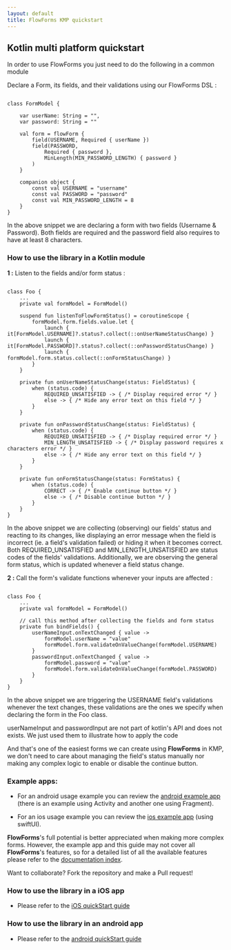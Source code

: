 ```yaml
---
layout: default
title: FlowForms KMP quickstart
---
```


## Kotlin multi platform quickstart
In order to use FlowForms you just need to do the following in a common module

Declare a Form, its fields, and their validations using our FlowForms DSL :

<pre><code class="kotlin">
class FormModel {

    var userName: String = "",
    var password: String = ""

    val form = flowForm {
        field(USERNAME, Required { userName })
        field(PASSWORD,
            Required { password },
            MinLength(MIN_PASSWORD_LENGTH) { password }
        )
    }

    companion object {
        const val USERNAME = "username"
        const val PASSWORD = "password"
        const val MIN_PASSWORD_LENGTH = 8
    }
}
</code></pre>
<p class="comment">In the above snippet we are declaring a form with two fields (Username & Password). Both fields are required and the password field also requires to have at least 8 characters.</p>

### How to use the library in a Kotlin module

**1 :** Listen to the fields and/or form status : 

<pre><code class="kotlin">
class Foo {
    ...
    private val formModel = FormModel()
    
    suspend fun listenToFlowFormStatus() = coroutineScope {
        formModel.form.fields.value.let {
            launch { it[FormModel.USERNAME]?.status?.collect(::onUserNameStatusChange) }
            launch { it[FormModel.PASSWORD]?.status?.collect(::onPasswordStatusChange) }
            launch { formModel.form.status.collect(::onFormStatusChange) }
        }
    }

    private fun onUserNameStatusChange(status: FieldStatus) {
        when (status.code) {
            REQUIRED_UNSATISFIED -> { /* Display required error */ }
            else -> { /* Hide any error text on this field */ }
        }
    }

    private fun onPasswordStatusChange(status: FieldStatus) {
        when (status.code) {
            REQUIRED_UNSATISFIED -> { /* Display required error */ }
            MIN_LENGTH_UNSATISFIED -> { /* Display password requires x characters error */ }
            else -> { /* Hide any error text on this field */ }
        }
    }

    private fun onFormStatusChange(status: FormStatus) {
        when (status.code) {
            CORRECT -> { /* Enable continue button */ }
            else -> { /* Disable continue button */ }
        }
    }
}
</code></pre>
<p class="comment">In the above snippet we are collecting (observing) our fields' status and reacting to its changes, like displaying an error message when the field is incorrect (ie. a field's validation failed) or hiding it when it becomes correct. 
Both REQUIRED_UNSATISFIED and MIN_LENGTH_UNSATISFIED are status codes of the fields' validations.
Additionally, we are observing the general form status, which is updated whenever a field status change.</p>

**2 :** Call the form's validate functions whenever your inputs are affected : 

<pre><code class="kotlin">
class Foo {
    ...
    private val formModel = FormModel()

    // call this method after collecting the fields and form status
    private fun bindFields() {
        userNameInput.onTextChanged { value ->
            formModel.userName = "value"
            formModel.form.validateOnValueChange(formModel.USERNAME)
        }
        passwordInput.onTextChanged { value ->
            formModel.password = "value"
            formModel.form.validateOnValueChange(formModel.PASSWORD)
        }
    }
}
</code></pre>
<p class="comment">In the above snippet we are triggering the USERNAME field's validations whenever the text changes, these validations are the ones we specify when declaring the form in the Foo class.</p>
<div class="rs-row comment"> <i class="comment-icon fa-solid fa-circle-info"></i> <div class="comment">userNameInput and passwordInput are not part of kotlin's API and does not exists. We just used them to illustrate how to apply the code</div> </div>


And that's one of the easiest forms we can create using **FlowForms** in KMP, we don't need to care about managing the field's status manually nor making any complex logic to enable or disable the continue button.

### Example apps: 

* For an android usage example you can review the [android example app](https://github.com/rootstrap/FlowForms/tree/main/ExampleApp%20Android/src/main/java/com/rootstrap/flowforms/example) (there is an example using Activity and another one using Fragment).

* For an ios usage example you can review the [ios example app](https://github.com/rootstrap/FlowForms/tree/main/ExampleApp%20iOS/flowforms/Screens/Form) (using swiftUI).

**FlowForms**'s full potential is better appreciated when making more complex forms. However, the example app and this guide may not cover all **FlowForms**'s features, so for a detailed list of all the available features please refer to the [documentation index](documentation-index).

<div class="rs-row comment"> <i class="comment-icon fa-solid fa-wand-magic-sparkles"></i> <div class="comment">Want to collaborate? Fork the repository and make a Pull request! </div> </div>


### How to use the library in a iOS app

* Please refer to the [iOS quickStart guide](ios-quickstart)

### How to use the library in an android app 

* Please refer to the [android quickStart guide](android-quickstart)
